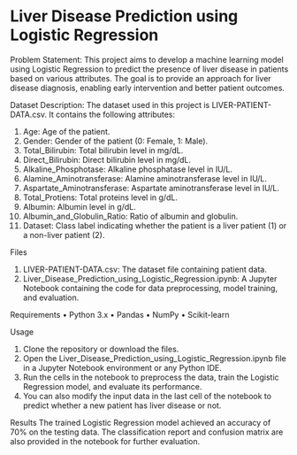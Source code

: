 # Liver Disease Prediction using Logistic Regression

Problem Statement:
This project aims to develop a machine learning model using Logistic Regression to predict the presence of liver disease in patients based on various attributes. The goal is to provide an approach for liver disease diagnosis, enabling early intervention and better patient outcomes.

Dataset Description:
The dataset used in this project is LIVER-PATIENT-DATA.csv.
It contains the following attributes:
1.	Age: Age of the patient.
2.	Gender: Gender of the patient (0: Female, 1: Male).
3.	Total_Bilirubin: Total bilirubin level in mg/dL.
4.	Direct_Bilirubin: Direct bilirubin level in mg/dL.
5.	Alkaline_Phosphotase: Alkaline phosphatase level in IU/L.
6.	Alamine_Aminotransferase: Alamine aminotransferase level in IU/L.
7.	Aspartate_Aminotransferase: Aspartate aminotransferase level in IU/L.
8.	Total_Protiens: Total proteins level in g/dL.
9.	Albumin: Albumin level in g/dL.
10.	Albumin_and_Globulin_Ratio: Ratio of albumin and globulin.
11.	Dataset: Class label indicating whether the patient is a liver patient (1) or a non-liver patient (2).

Files
1.	LIVER-PATIENT-DATA.csv: The dataset file containing patient data.
2.	Liver_Disease_Prediction_using_Logistic_Regression.ipynb: A Jupyter Notebook containing the code for data preprocessing, model training, and evaluation.

Requirements
•	Python 3.x
•	Pandas
•	NumPy
•	Scikit-learn

Usage
1.	Clone the repository or download the files.
2.	Open the Liver_Disease_Prediction_using_Logistic_Regression.ipynb file in a Jupyter Notebook environment or any Python IDE.
3.	Run the cells in the notebook to preprocess the data, train the Logistic Regression model, and evaluate its performance.
4.	You can also modify the input data in the last cell of the notebook to predict whether a new patient has liver disease or not.

Results
The trained Logistic Regression model achieved an accuracy of 70% on the testing data. The classification report and confusion matrix are also provided in the notebook for further evaluation.










